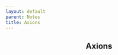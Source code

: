 ```yaml
---
layout: default
parent: Notes
title: Axions
---
```

<p align="center">
    <h2 align="center"> <strong> Axions </strong> </h2>
</p>
<p>&nbsp;</p>

